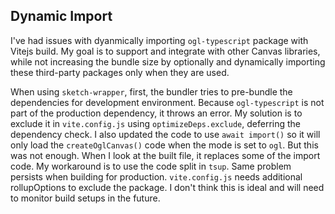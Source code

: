 ## Dynamic Import

I've had issues with dyanmically importing `ogl-typescript` package with Vitejs build. My goal is to support and integrate with other Canvas libraries, while not increasing the bundle size by optionally and dynamically importing these third-party packages only when they are used.

When using `sketch-wrapper`, first, the bundler tries to pre-bundle the dependencies for development environment. Because `ogl-typescript` is not part of the production dependency, it throws an error. My solution is to exclude it in `vite.config.js` using `optimizeDeps.exclude`, deferring the dependency check. I also updated the code to use `await import()` so it will only load the `createOglCanvas()` code when the mode is set to `ogl`. But this was not enough. When I look at the built file, it replaces some of the import code. My workaround is to use the code split in `tsup`. Same problem persists when building for production. `vite.config.js` needs additional rollupOptions to exclude the package. I don't think this is ideal and will need to monitor build setups in the future.
